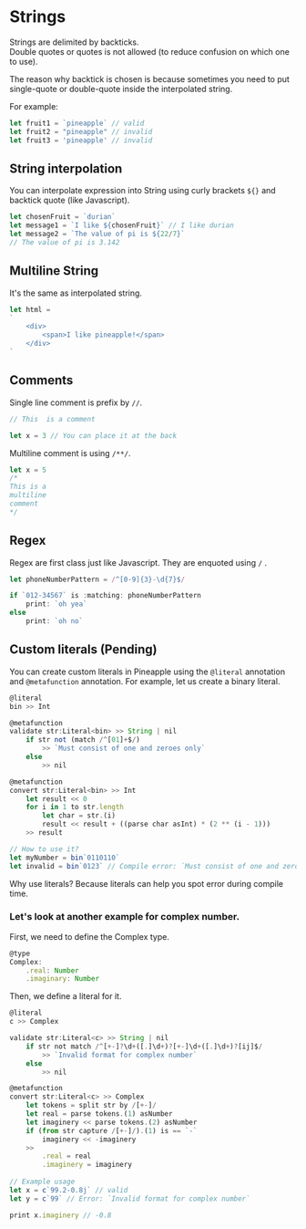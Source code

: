 # Strings
Strings are delimited by backticks.  
Double quotes or quotes is not allowed (to reduce confusion on which one to use).

The reason why backtick is chosen is because sometimes you need to put single-quote or double-quote inside the interpolated string.

For example:
```js
let fruit1 = `pineapple` // valid
let fruit2 = "pineapple" // invalid
let fruit3 = 'pineapple' // invalid
```

## String interpolation
You can interpolate expression into String using curly brackets `${}` and backtick quote (like Javascript).

```js
let chosenFruit = `durian`
let message1 = `I like ${chosenFruit}` // I like durian 
let message2 = `The value of pi is ${22/7}` 
// The value of pi is 3.142
```

## Multiline String
It's the same as interpolated string.
```js
let html = 
`
    <div>
        <span>I like pineapple!</span>
    </div>
`
```

## Comments
Single line comment is prefix by `//`.
```js
// This  is a comment

let x = 3 // You can place it at the back
```

Multiline comment is using `/**/`.
```js
let x = 5
/*
This is a 
multiline 
comment
*/
```


## Regex
Regex are first class just like Javascript. They are enquoted using `/` .
```js
let phoneNumberPattern = /^[0-9]{3}-\d{7}$/

if `012-34567` is :matching: phoneNumberPattern
    print: `oh yea`
else
    print: `oh no`
```

## Custom literals (Pending)
You can create custom literals in Pineapple using the `@literal` annotation and `@metafunction` annotation.
For example, let us create a binary literal.
```js
@literal
bin >> Int

@metafunction
validate str:Literal<bin> >> String | nil
    if str not (match /^[01]+$/)
        >> `Must consist of one and zeroes only`
    else
        >> nil

@metafunction
convert str:Literal<bin> >> Int
    let result << 0
    for i in 1 to str.length
        let char = str.(i)
        result << result + ((parse char asInt) * (2 ** (i - 1)))
    >> result

// How to use it?
let myNumber = bin`0110110`
let invalid = bin`0123` // Compile error: `Must consist of one and zeroes only`
```
Why use literals? Because literals can help you spot error during compile time.

### Let's look at another example for complex number.

First, we need to define the Complex type.
```js
@type
Complex:
    .real: Number
    .imaginary: Number
```

Then, we define a literal for it.
```js
@literal
c >> Complex

validate str:Literal<c> >> String | nil
    if str not match /^[+-]?\d+([.]\d+)?[+-]\d+([.]\d+)?[ij]$/
        >> `Invalid format for complex number`
    else
        >> nil

@metafunction
convert str:Literal<c> >> Complex
    let tokens = split str by /[+-]/
    let real = parse tokens.(1) asNumber
    let imaginery << parse tokens.(2) asNumber
    if (from str capture /[+-]/).(1) is == `-`
        imaginery << -imaginery
    >> 
        .real = real
        .imaginery = imaginery
    
// Example usage
let x = c`99.2-0.8j` // valid
let y = c`99` // Error: `Invalid format for complex number`

print x.imaginery // -0.8
```